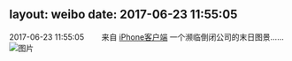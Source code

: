 layout: weibo
date: 2017-06-23 11:55:05
---
<meta name="referrer" content="no-referrer" />

2017-06-23 11:55:05  &nbsp;&nbsp;&nbsp;&nbsp;&nbsp;&nbsp; 来自 <a href="http://app.weibo.com/t/feed/9ksdit" rel="nofollow">iPhone客户端</a>
一个濒临倒闭公司的末日图景…… ​​​
![图片](https://wx3.sinaimg.cn/large/6d2a6003ly1fguzvzhz59j20zk0qowmc.jpg)

